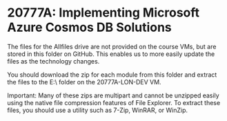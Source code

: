 # 20777A: Implementing Microsoft Azure Cosmos DB Solutions

The files for the Allfiles drive are not provided on the course VMs, but are stored in this folder on GitHub. This enables us to more easily update the files as the technology changes. 

You should download the zip for each module from this folder and extract the files to the E:\ folder on the 20777A-LON-DEV VM. 

Important: Many of these zips are multipart and cannot be unzipped easily using the native file compression features of File Explorer. To extract these files, you should use a utility such as 7-Zip, WinRAR, or WinZip.
